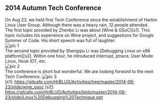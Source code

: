 ## 2014 Autumn Tech Conference
On Aug 23, we held first Tech Conference since the establishment of Harbin Linux User Group. Although there was a heavy rain, 12 people attended.  
The first topic provided by Zhenbo Li was about [Wine & GSoC][s1]. This topic includes his experience on Wine project, and suggestions for Google Summer of Code. His short speech was full of laughter.  
![pic 1](http://hrblug.qiniudn.com/2014-08-23-4.jpg)  
The second topic provided by Shengqiu Li was [Debugging Linux on x86 platform][s2].  Within one hour, he introduced interrupt, ptrace, User Mode Linux, Hook IDT, etc.  
![pic 2](http://hrblug.qiniudn.com/2014-08-23-2.jpg)  
The conference is short but wonderful. We are looking forword to the next Tech Conference.
![pic 3](http://hrblug.qiniudn.com/2014-08-23-1.jpg)  
[s1]: https://gitcafe.com/HrBLUG/Activities/tree/master/2014-08-23/slide/wine_gsoc
[s2]: https://gitcafe.com/HrBLUG/Activities/blob/master/2014-08-23/slide/Linux%20Debugging%20Technique.ppt
